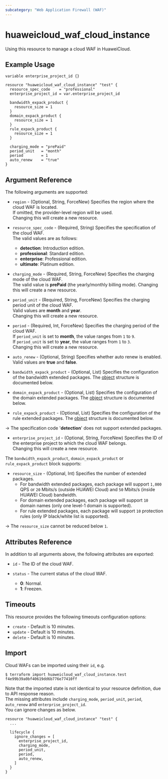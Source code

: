```yaml
---
subcategory: "Web Application Firewall (WAF)"
---
```


# huaweicloud_waf_cloud_instance

Using this resource to manage a cloud WAF in HuaweiCloud.

## Example Usage

```hcl
variable enterprise_project_id {}

resource "huaweicloud_waf_cloud_instance" "test" {
  resource_spec_code    = "professional"
  enterprise_project_id = var.enterprise_project_id

  bandwidth_expack_product {
    resource_size = 1
  }
  domain_expack_product {
    resource_size = 1
  }
  rule_expack_product {
    resource_size = 1
  }

  charging_mode = "prePaid"
  period_unit   = "month"
  period        = 1
  auto_renew    = "true"
}
```

## Argument Reference

The following arguments are supported:

* `region` - (Optional, String, ForceNew) Specifies the region where the cloud WAF is located.  
  If omitted, the provider-level region will be used.  
  Changing this will create a new resource.

* `resource_spec_code` - (Required, String) Specifies the specification of the cloud WAF.  
  The valid values are as follows:
  + **detection**: Introduction edition.
  + **professional**: Standard edition.
  + **enterprise**: Professional edition.
  + **ultimate**: Platinum edition.

* `charging_mode` - (Required, String, ForceNew) Specifies the charging mode of the cloud WAF.  
  The valid value is **prePaid** (the yearly/monthly billing mode).
  Changing this will create a new resource.

* `period_unit` - (Required, String, ForceNew) Specifies the charging period unit of the cloud WAF.  
  Valid values are **month** and **year**.  
  Changing this will create a new resource.

* `period` - (Required, Int, ForceNew) Specifies the charging period of the cloud WAF.  
  If `period_unit` is set to **month**, the value ranges from `1` to `9`.  
  If `period_unit` is set to **year**, the value ranges from `1` to `3`.  
  Changing this will create a new resource.

* `auto_renew` - (Optional, String) Specifies whether auto renew is enabled.
  Valid values are **true** and **false**.

* `bandwidth_expack_product` - (Optional, List) Specifies the configuration of the bandwidth extended packages.
  The [object](#extended_packages) structure is documented below.

* `domain_expack_product` - (Optional, List) Specifies the configuration of the domain extended packages.
  The [object](#extended_packages) structure is documented below.

* `rule_expack_product` - (Optional, List) Specifies the configuration of the rule extended packages.
  The [object](#extended_packages) structure is documented below.

-> The specification code '**detection**' does not support extended packages.

* `enterprise_project_id` - (Optional, String, ForceNew) Specifies the ID of the enterprise project to which the cloud
  WAF belongs.  
  Changing this will create a new resource.

<a name="extended_packages"></a>
The `bandwidth_expack_product`, `domain_expack_product` or `rule_expack_product` block supports:

* `resource_size` - (Optional, Int) Specifies the number of extended packages.
  + For bandwidth extended packages, each package will support `1,000` QPS or `20` Mbits/s (outside HUAWEI Cloud) and
    `50` Mbits/s (inside HUAWEI Cloud) bandwidth.
  + For domain extended packages, each package will support `10` domain names (only one level-1 domain is supported).
  + For rule extended packages, each package will support `10` protection rules (only IP black/white list is supported).

-> The `resource_size` cannot be reduced below `1`.

## Attributes Reference

In addition to all arguments above, the following attributes are exported:

* `id` - The ID of the cloud WAF.

* `status` - The current status of the cloud WAF.
  + **0**: Normal.
  + **1**: Freezen.

## Timeouts

This resource provides the following timeouts configuration options:

* `create` - Default is 10 minutes.
* `update` - Default is 10 minutes.
* `delete` - Default is 10 minutes.

## Import

Cloud WAFs can be imported using their `id`, e.g.

```shell
$ terraform import huaweicloud_waf_cloud_instance.test f4e99b39a0bf40619dd6b776e77410ff
```

Note that the imported state is not identical to your resource definition, due to API response reason.  
The missing attributes include `charging_mode`, `period_unit`, `period`, `auto_renew` and `enterprise_project_id`.  
You can ignore changes as below.

```hcl
resource "huaweicloud_waf_cloud_instance" "test" {
  ...

  lifecycle {
    ignore_changes = [
      enterprise_project_id,
      charging_mode,
      period_unit,
      period,
      auto_renew,
    ]
  }
}
```
